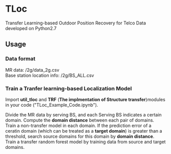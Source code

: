 # TLoc
Transfer Learning-based Outdoor Position Recovery for Telco Data developed on Python2.7 <br>

## Usage
### Data format
MR data: /2g/data_2g.csv <br>
Base station location info: /2g/BS_ALL.csv <br>

### Train a Tranfer learning-based Localization Model
Import **util_tloc** and **TRF** (**The implmentation of Structure transfer**)modules in your code ("TLoc_Example_Code.ipynb"). <br>

Divide the MR data by serving BS, and each Serving BS indicates a certain domain. Compute the **domain distance** between each pair of domains.<br>
Train a non-transfer model in each domain. If the prediction error of a ceratin domain (which can be treated as a **target domain**) is greater than a threshold, search source domains for this domain by **domain distance**. <br>
Train a transfer random forest model by training data from source and target domains. <br>


